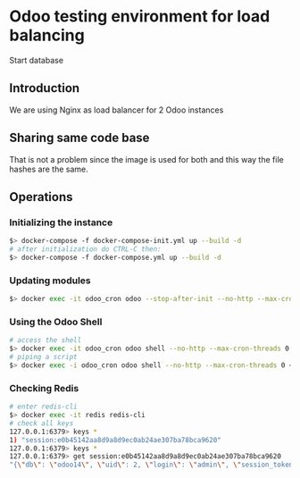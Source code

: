 # Odoo testing environment for load balancing

Start database

## Introduction

We are using Nginx as load balancer for 2 Odoo instances

## Sharing same code base

That is not a problem since the image is used for both and this way the file hashes are the same.

## Operations

### Initializing the instance

```bash
$> docker-compose -f docker-compose-init.yml up --build -d
# after initialization do CTRL-C then:
$> docker-compose -f docker-compose.yml up --build -d
```

### Updating modules

```bash
$> docker exec -it odoo_cron odoo --stop-after-init --no-http --max-cron-threads 0 -u all
```

### Using the Odoo Shell

```bash
# access the shell
$> docker exec -it odoo_cron odoo shell --no-http --max-cron-threads 0
# piping a script
$> docker exec -i odoo_cron odoo shell --no-http --max-cron-threads 0 < test/test_script.py
```

### Checking Redis

```bash
# enter redis-cli
$> docker exec -it redis redis-cli
# check all keys
127.0.0.1:6379> keys *
1) "session:e0b45142aa8d9a8d9ec0ab24ae307ba78bca9620"
127.0.0.1:6379> keys *
127.0.0.1:6379> get session:e0b45142aa8d9a8d9ec0ab24ae307ba78bca9620
"{\"db\": \"odoo14\", \"uid\": 2, \"login\": \"admin\", \"session_token\": \"53f3d6e27dbdcc9466aa9fed058a88f4d931a8c30d549ce55cc77f5664a69c81\", \"context\": {\"lang\": \"en_US\", \"tz\": \"Europe/Lisbon\", \"uid\": 2}, \"debug\": \"\", \"geoip\": {}}"
```
